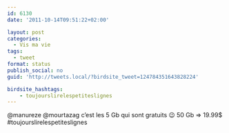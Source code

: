 ```yaml
---
id: 6130
date: '2011-10-14T09:51:22+02:00'

layout: post
categories:
  - Vis ma vie
tags:
  - tweet
format: status
publish_social: no
guid: 'http://tweets.local/?birdsite_tweet=124784351643828224'

birdsite_hashtags:
    - toujourslirelespetiteslignes
---
```


@manureze @mourtazag c’est les 5 Gb qui sont gratuits 😉 50 Gb =&gt; 19.99$ #toujourslirelespetiteslignes